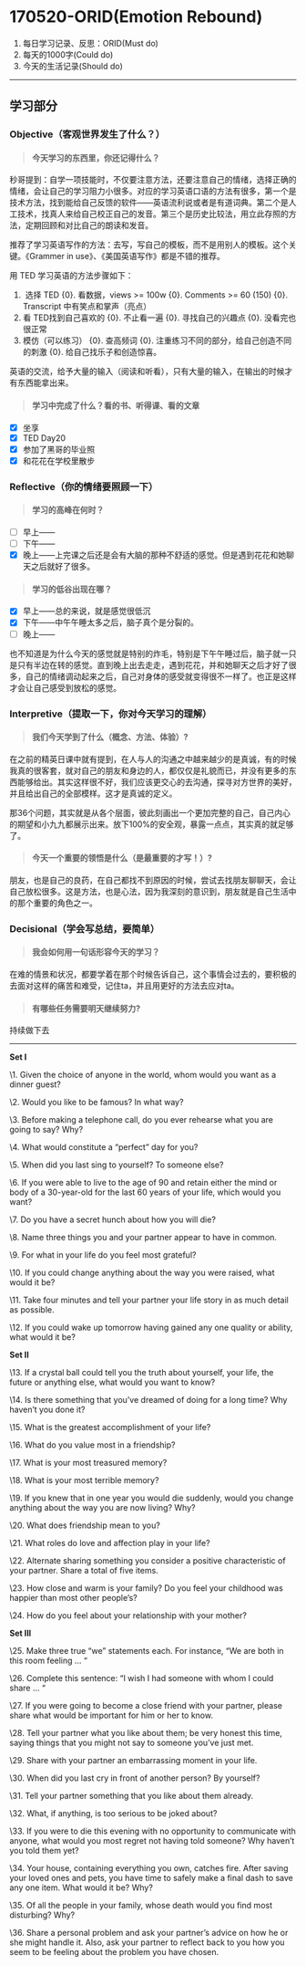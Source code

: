 # 170520-ORID(Emotion Rebound)

1. 每日学习记录、反思：ORID(Must do)
2. 每天的1000字(Could do)
3. 今天的生活记录(Should do)

------

## 学习部分

### Objective（客观世界发生了什么？）

> #### 今天学习的东西里，你还记得什么？

秒哥提到：自学一项技能时，不仅要注意方法，还要注意自己的情绪，选择正确的情绪，会让自己的学习阻力小很多。对应的学习英语口语的方法有很多，第一个是技术方法，找到能给自己反馈的软件——英语流利说或者是有道词典。第二个是人工技术，找真人来给自己校正自己的发音。第三个是历史比较法，用立此存照的方法，定期回顾和对比自己的朗读和发音。

推荐了学习英语写作的方法：去写，写自己的模板，而不是用别人的模板。这个关键。《Grammer in use》、《美国英语写作》都是不错的推荐。

用 TED 学习英语的方法步骤如下：

1. ​	选择 TED
   {0}. 看数据，views >= 100w
   {0}. Comments >= 60 (150)
   {0}. Transcript 中有笑点和掌声（亮点）
2. 看 TED找到自己喜欢的
   {0}. 不止看一遍
   {0}. 寻找自己的兴趣点
   {0}. 没看完也很正常
3. 模仿（可以练习）
   {0}. 查高频词
   {0}. 注重练习不同的部分，给自己创造不同的刺激
   {0}. 给自己找乐子和创造惊喜。

英语的交流，给予大量的输入（阅读和听看），只有大量的输入，在输出的时候才有东西能拿出来。

> #### 学习中完成了什么？看的书、听得课、看的文章

- [x] 坐享
- [x] TED Day20
- [x] 参加了黑哥的毕业照
- [x] 和花花在学校里散步

### Reflective（你的情绪要照顾一下）

> #### 学习的高峰在何时？

- [ ] 早上——
- [ ] 下午——
- [x] 晚上——上完课之后还是会有大脑的那种不舒适的感觉。但是遇到花花和她聊天之后就好了很多。

> #### 学习的低谷出现在哪？

- [x] 早上——总的来说，就是感觉很低沉
- [x] 下午——中午午睡太多之后，脑子真个是分裂的。
- [ ] 晚上——

也不知道是为什么今天的感觉就是特别的炸毛，特别是下午午睡过后，脑子就一只是只有半边在转的感觉。直到晚上出去走走，遇到花花，并和她聊天之后才好了很多，自己的情绪调动起来之后，自己对身体的感受就变得很不一样了。也正是这样才会让自己感受到放松的感觉。

### Interpretive（提取一下，你对今天学习的理解）

> #### 我们今天学到了什么（概念、方法、体验）?

在之前的精英日课中就有提到，在人与人的沟通之中越来越少的是真诚，有的时候我真的很客套，就对自己的朋友和身边的人，都仅仅是礼貌而已，并没有更多的东西能够给出。其实这样很不好，我们应该更交心的去沟通，探寻对方世界的美好，并且给出自己的全部模样。这才是真诚的定义。

那36个问题，其实就是从各个层面，彼此刻画出一个更加完整的自己，自己内心的期望和小九九都展示出来。放下100%的安全观，暴露一点点，其实真的就足够了。

> #### 今天一个重要的领悟是什么（是最重要的才写！）?

朋友，也是自己的良药，在自己都找不到原因的时候，尝试去找朋友聊聊天，会让自己放松很多。这是方法，也是心法，因为我深刻的意识到，朋友就是自己生活中的那个重要的角色之一。

### Decisional（学会写总结，要简单）

> #### 我会如何用一句话形容今天的学习？

在难的情景和状况，都要学着在那个时候告诉自己，这个事情会过去的，要积极的去面对这样的痛苦和难受，记住ta，并且用更好的方法去应对ta。

> #### 有哪些任务需要明天继续努力?

持续做下去

---

**Set I**

\1. Given the choice of anyone in the world, whom would you want as a dinner guest?

\2. Would you like to be famous? In what way?

\3. Before making a telephone call, do you ever rehearse what you are going to say? Why?

\4. What would constitute a “perfect” day for you?

\5. When did you last sing to yourself? To someone else?

\6. If you were able to live to the age of 90 and retain either the mind or body of a 30-year-old for the last 60 years of your life, which would you want?

\7. Do you have a secret hunch about how you will die?

\8. Name three things you and your partner appear to have in common.

\9. For what in your life do you feel most grateful?

\10. If you could change anything about the way you were raised, what would it be?

\11. Take four minutes and tell your partner your life story in as much detail as possible.

\12. If you could wake up tomorrow having gained any one quality or ability, what would it be?

**Set II**

\13. If a crystal ball could tell you the truth about yourself, your life, the future or anything else, what would you want to know?

\14. Is there something that you’ve dreamed of doing for a long time? Why haven’t you done it?

\15. What is the greatest accomplishment of your life?

\16. What do you value most in a friendship?

\17. What is your most treasured memory?

\18. What is your most terrible memory?

\19. If you knew that in one year you would die suddenly, would you change anything about the way you are now living? Why?

\20. What does friendship mean to you?

\21. What roles do love and affection play in your life?

\22. Alternate sharing something you consider a positive characteristic of your partner. Share a total of five items.

\23. How close and warm is your family? Do you feel your childhood was happier than most other people’s?

\24. How do you feel about your relationship with your mother?

**Set III**

\25. Make three true “we” statements each. For instance, “We are both in this room feeling ... “

\26. Complete this sentence: “I wish I had someone with whom I could share ... “

\27. If you were going to become a close friend with your partner, please share what would be important for him or her to know.

\28. Tell your partner what you like about them; be very honest this time, saying things that you might not say to someone you’ve just met.

\29. Share with your partner an embarrassing moment in your life.

\30. When did you last cry in front of another person? By yourself?

\31. Tell your partner something that you like about them already.

\32. What, if anything, is too serious to be joked about?

\33. If you were to die this evening with no opportunity to communicate with anyone, what would you most regret not having told someone? Why haven’t you told them yet?

\34. Your house, containing everything you own, catches fire. After saving your loved ones and pets, you have time to safely make a final dash to save any one item. What would it be? Why?

\35. Of all the people in your family, whose death would you find most disturbing? Why?

\36. Share a personal problem and ask your partner’s advice on how he or she might handle it. Also, ask your partner to reflect back to you how you seem to be feeling about the problem you have chosen.